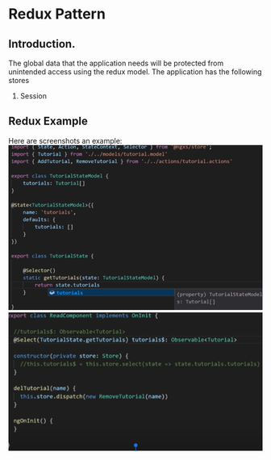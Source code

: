 # Redux Pattern
## Introduction.
The global data that the application needs will be protected from unintended access using the redux model.  The application has the following stores
1. Session


## Redux Example
Here are screenshots an example:
![Redux](redux00.png)
![Redux](redux01.png)